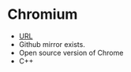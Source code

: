 # Chromium

* [URL](https://www.chromium.org)
* Github mirror exists.
* Open source version of Chrome
* C++

